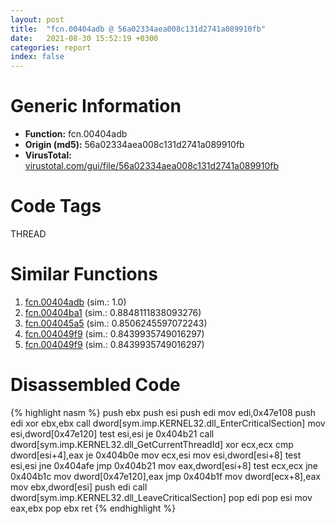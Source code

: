 ```yaml
---
layout: post
title:  "fcn.00404adb @ 56a02334aea008c131d2741a089910fb"
date:   2021-08-30 15:52:19 +0300
categories: report
index: false
---
```


# Generic Information
- **Function:** fcn.00404adb
- **Origin (md5):** 56a02334aea008c131d2741a089910fb
- **VirusTotal:** [virustotal.com/gui/file/56a02334aea008c131d2741a089910fb][virustotal_ref]

# Code Tags
<span class="tag" id="THREAD">THREAD</span>


# Similar Functions

1. [fcn.00404adb][similar_1_ref] (sim.: 1.0)
2. [fcn.00404ba1][similar_2_ref] (sim.: 0.8848111838093276)
3. [fcn.004045a5][similar_3_ref] (sim.: 0.8506245597072243)
4. [fcn.004049f9][similar_4_ref] (sim.: 0.8439935749016297)
5. [fcn.004049f9][similar_5_ref] (sim.: 0.8439935749016297)


# Disassembled Code

{% highlight nasm %}
push ebx
push esi
push edi
mov edi,0x47e108
push edi
xor ebx,ebx
call dword[sym.imp.KERNEL32.dll_EnterCriticalSection]
mov esi,dword[0x47e120]
test esi,esi
je 0x404b21
call dword[sym.imp.KERNEL32.dll_GetCurrentThreadId]
xor ecx,ecx
cmp dword[esi+4],eax
je 0x404b0e
mov ecx,esi
mov esi,dword[esi+8]
test esi,esi
jne 0x404afe
jmp 0x404b21
mov eax,dword[esi+8]
test ecx,ecx
jne 0x404b1c
mov dword[0x47e120],eax
jmp 0x404b1f
mov dword[ecx+8],eax
mov ebx,dword[esi]
push edi
call dword[sym.imp.KERNEL32.dll_LeaveCriticalSection]
pop edi
pop esi
mov eax,ebx
pop ebx
ret 
{% endhighlight %}


[similar_1_ref]: /report/fcn.00404adb@9d452aab9b3572c423f4d04fdfadb250
[similar_2_ref]: /report/fcn.00404ba1@40a770684b117e1d21b6dd3201f1566a
[similar_3_ref]: /report/fcn.004045a5@0b645351d6df77d56852ad106e75fced
[similar_4_ref]: /report/fcn.004049f9@505be53c36227b94e2fcc406f247f6e5
[similar_5_ref]: /report/fcn.004049f9@96a869ae624ddb4834a1d5a829f85469
[virustotal_ref]: https://www.virustotal.com/gui/file/56a02334aea008c131d2741a089910fb